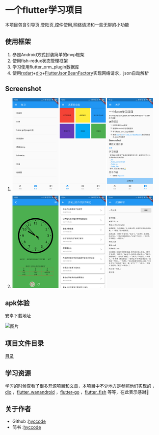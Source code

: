 # 一个flutter学习项目
本项目包含引导页,登陆页,控件使用,网络请求和一些无聊的小功能

## 使用框架
  1. 参照Android方式封装简单的mvp框架
  2. 使用fish-redux状态管理框架
  3. 学习使用flutter_orm_plugin数据库
  4. 使用[rxdart](https://github.com/ReactiveX/rxdart)+[dio](https://github.com/flutterchina/dio)+[FlutterJsonBeanFactory](https://github.com/zhangruiyu/FlutterJsonBeanFactory)实现网络请求，json自动解析
 

## Screenshot
   
   1. <img src="screenshot/761562641039.jpg" title="图片" width="150" /> <img src="screenshot/771562641040.jpg" title="图片" width="150" /> <img src="screenshot/WechatIMG92.png" title="图片" width="150" />
 
   2. <img src="screenshot/751562641038.jpg" title="图片" width="150" /> <img src="screenshot/741562641037.jpg" title="图片" width="150" /> <img src="screenshot/731562641036.jpg" title="图片" width="150" />


## apk体验
   安卓下载地址
   
<img src="https://www.pgyer.com/app/qrcode/2c87" title="图片" width="150" />

   
   
## 项目文件目录
[目录](tree)

## 学习资源
  学习的时候查看了很多开源项目和文章，本项目中不少地方是参照他们实现的
  ，[dio](https://github.com/flutterchina/dio)
  ，[flutter_wanandroid](https://github.com/Sky24n/flutter_wanandroid)
  ，[flutter-go](https://github.com/alibaba/flutter-go)
  ，[flutter_fish](https://github.com/woaigmz/flutter_fish)
  等等，在此表示感谢🙏

## 关于作者
- Github :[hyccode](https://github.com/hyccode)
- 简书   :[hyccode](https://www.jianshu.com/u/05a596515104)
